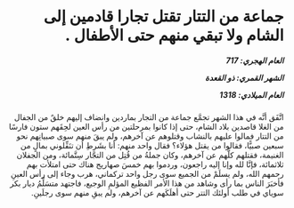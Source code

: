 <h1 dir="rtl">جماعة من التتار تقتل تجارا قادمين إلى الشام ولا تبقي منهم حتى الأطفال .</h1>

<h5 dir="rtl">العام الهجري:  717

الشهر القمري: ذو القعدة

العام الميلادي: 1318</h5>

<p dir="rtl">اتَّفَق أنَّه في هذا الشهر تجمَّع جماعة من التجار بماردين وانضاف إليهم خلقٌ من الجفال من الغلا قاصدين بلاد الشام، حتى إذا كانوا بمرحلتين من رأس العين لحِقَهم ستون فارسًا من التتار فمالوا عليهم بالنشاب وقتلوهم عن آخرهم، ولم يبقَ منهم سوى صبيانِهم نحو سبعين صبيًّا، فقالوا من يقتل هؤلاء؟ فقال واحد منهم: أنا بشَرطِ أن تنَفِّلوني بمالٍ من الغنيمة، فقتلهم كلَّهم عن آخرهم، وكان جملةُ من قُتِل من التجَّار سِتَّمائة، ومن الجفلان ثلاثمائة، فإنَّا لله وإنا إليه راجعون، وردموا بهم خمسَ صهاريج هناك حتى امتلأت بهم رحمهم الله، ولم يسلَمْ من الجميع سوى رجل واحد تركماني، هرب وجاء إلى رأس العينِ فأخبَرَ الناس بما رأى وشاهد من هذا الأمر الفظيع المؤلمِ الوجيع، فاجتهد متسَلِّمُ ديار بكر سوياي في طلب أولئك التتر حتى أهلَكَهم عن آخرهم، ولم يبقِ منهم سوى رجلَينِ.</p></br>
